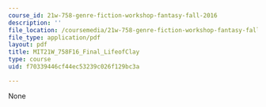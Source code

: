 ```yaml
---
course_id: 21w-758-genre-fiction-workshop-fantasy-fall-2016
description: ''
file_location: /coursemedia/21w-758-genre-fiction-workshop-fantasy-fall-2016/f70339446cf44ec53239c026f129bc3a_MIT21W_758F16_Final_LifeofClay.pdf
file_type: application/pdf
layout: pdf
title: MIT21W_758F16_Final_LifeofClay
type: course
uid: f70339446cf44ec53239c026f129bc3a

---
```

None